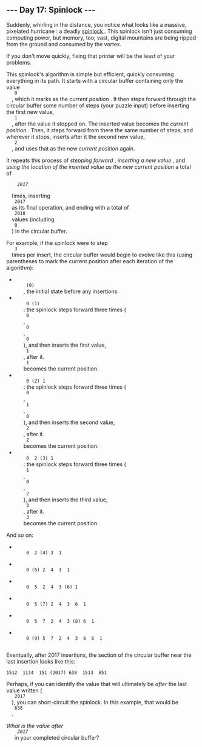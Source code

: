 <article class="day-desc">
 <h2>
  --- Day 17: Spinlock ---
 </h2>
 <p>
  Suddenly, whirling in the distance, you notice what looks like a massive,
  <span title="You know, as opposed to all those non-pixelated hurricanes you see on TV.">
   pixelated hurricane
  </span>
  : a deadly
  <a href="https://en.wikipedia.org/wiki/Spinlock">
   spinlock
  </a>
  . This spinlock isn't just consuming computing power, but memory, too; vast, digital mountains are being ripped from the ground and consumed by the vortex.
 </p>
 <p>
  If you don't move quickly, fixing that printer will be the least of your problems.
 </p>
 <p>
  This spinlock's algorithm is simple but efficient, quickly consuming everything in its path. It starts with a circular buffer containing only the value
  <code>
   0
  </code>
  , which it marks as the
  <em>
   current position
  </em>
  . It then steps forward through the circular buffer some number of steps (your puzzle input) before inserting the first new value,
  <code>
   1
  </code>
  , after the value it stopped on.  The inserted value becomes the
  <em>
   current position
  </em>
  . Then, it steps forward from there the same number of steps, and wherever it stops, inserts after it the second new value,
  <code>
   2
  </code>
  , and uses that as the new
  <em>
   current position
  </em>
  again.
 </p>
 <p>
  It repeats this process of
  <em>
   stepping forward
  </em>
  ,
  <em>
   inserting a new value
  </em>
  , and
  <em>
   using the location of the inserted value as the new current position
  </em>
  a total of
  <code>
   <em>
    2017
   </em>
  </code>
  times, inserting
  <code>
   2017
  </code>
  as its final operation, and ending with a total of
  <code>
   2018
  </code>
  values (including
  <code>
   0
  </code>
  ) in the circular buffer.
 </p>
 <p>
  For example, if the spinlock were to step
  <code>
   3
  </code>
  times per insert, the circular buffer would begin to evolve like this (using parentheses to mark the current position after each iteration of the algorithm):
 </p>
 <ul>
  <li>
   <code>
    (0)
   </code>
   , the initial state before any insertions.
  </li>
  <li>
   <code>
    0 (1)
   </code>
   : the spinlock steps forward three times (
   <code>
    0
   </code>
   ,
   <code>
    0
   </code>
   ,
   <code>
    0
   </code>
   ), and then inserts the first value,
   <code>
    1
   </code>
   , after it.
   <code>
    1
   </code>
   becomes the current position.
  </li>
  <li>
   <code>
    0 (2) 1
   </code>
   : the spinlock steps forward three times (
   <code>
    0
   </code>
   ,
   <code>
    1
   </code>
   ,
   <code>
    0
   </code>
   ), and then inserts the second value,
   <code>
    2
   </code>
   , after it.
   <code>
    2
   </code>
   becomes the current position.
  </li>
  <li>
   <code>
    0  2 (3) 1
   </code>
   : the spinlock steps forward three times (
   <code>
    1
   </code>
   ,
   <code>
    0
   </code>
   ,
   <code>
    2
   </code>
   ), and then inserts the third value,
   <code>
    3
   </code>
   , after it.
   <code>
    3
   </code>
   becomes the current position.
  </li>
 </ul>
 <p>
  And so on:
 </p>
 <ul>
  <li>
   <code>
    0  2 (4) 3  1
   </code>
  </li>
  <li>
   <code>
    0 (5) 2  4  3  1
   </code>
  </li>
  <li>
   <code>
    0  5  2  4  3 (6) 1
   </code>
  </li>
  <li>
   <code>
    0  5 (7) 2  4  3  6  1
   </code>
  </li>
  <li>
   <code>
    0  5  7  2  4  3 (8) 6  1
   </code>
  </li>
  <li>
   <code>
    0 (9) 5  7  2  4  3  8  6  1
   </code>
  </li>
 </ul>
 <p>
  Eventually, after 2017 insertions, the section of the circular buffer near the last insertion looks like this:
 </p>
 <pre><code>1512  1134  151 (2017) 638  1513  851</code></pre>
 <p>
  Perhaps, if you can identify the value that will ultimately be
  <em>
   after
  </em>
  the last value written (
  <code>
   2017
  </code>
  ), you can short-circuit the spinlock.  In this example, that would be
  <code>
   638
  </code>
  .
 </p>
 <p>
  <em>
   What is the value after
   <code>
    2017
   </code>
  </em>
  in your completed circular buffer?
 </p>
</article>
